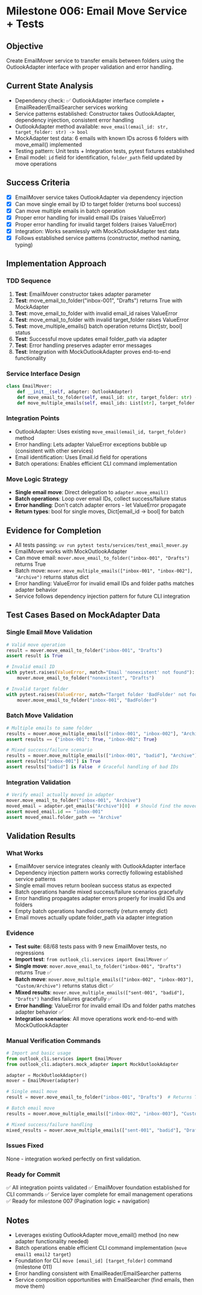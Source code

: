 # Milestone 006: Email Move Service + Tests

## Objective
Create EmailMover service to transfer emails between folders using the OutlookAdapter interface with proper validation and error handling.

## Current State Analysis
- Dependency check: ✅ OutlookAdapter interface complete + EmailReader/EmailSearcher services working
- Service patterns established: Constructor takes OutlookAdapter, dependency injection, consistent error handling
- OutlookAdapter method available: `move_email(email_id: str, target_folder: str) -> bool`
- MockAdapter test data: 6 emails with known IDs across 6 folders with move_email() implemented
- Testing pattern: Unit tests + Integration tests, pytest fixtures established
- Email model: `id` field for identification, `folder_path` field updated by move operations

## Success Criteria
- [x] EmailMover service takes OutlookAdapter via dependency injection
- [x] Can move single email by ID to target folder (returns bool success)
- [x] Can move multiple emails in batch operation
- [x] Proper error handling for invalid email IDs (raises ValueError)
- [x] Proper error handling for invalid target folders (raises ValueError)
- [x] Integration: Works seamlessly with MockOutlookAdapter test data
- [x] Follows established service patterns (constructor, method naming, typing)

## Implementation Approach

### TDD Sequence
1. **Test**: EmailMover constructor takes adapter parameter
2. **Test**: move_email_to_folder("inbox-001", "Drafts") returns True with MockAdapter
3. **Test**: move_email_to_folder with invalid email_id raises ValueError
4. **Test**: move_email_to_folder with invalid target_folder raises ValueError
5. **Test**: move_multiple_emails() batch operation returns Dict[str, bool] status
6. **Test**: Successful move updates email folder_path via adapter
7. **Test**: Error handling preserves adapter error messages
8. **Test**: Integration with MockOutlookAdapter proves end-to-end functionality

### Service Interface Design
```python
class EmailMover:
    def __init__(self, adapter: OutlookAdapter)
    def move_email_to_folder(self, email_id: str, target_folder: str) -> bool
    def move_multiple_emails(self, email_ids: List[str], target_folder: str) -> Dict[str, bool]
```

### Integration Points
- OutlookAdapter: Uses existing `move_email(email_id, target_folder)` method
- Error handling: Lets adapter ValueError exceptions bubble up (consistent with other services)
- Email identification: Uses Email.id field for operations
- Batch operations: Enables efficient CLI command implementation

### Move Logic Strategy
- **Single email move**: Direct delegation to `adapter.move_email()`
- **Batch operations**: Loop over email IDs, collect success/failure status
- **Error handling**: Don't catch adapter errors - let ValueError propagate
- **Return types**: bool for single moves, Dict[email_id -> bool] for batch

## Evidence for Completion
- All tests passing: `uv run pytest tests/services/test_email_mover.py`
- EmailMover works with MockOutlookAdapter
- Can move email: `mover.move_email_to_folder("inbox-001", "Drafts")` returns True
- Batch move: `mover.move_multiple_emails(["inbox-001", "inbox-002"], "Archive")` returns status dict
- Error handling: ValueError for invalid email IDs and folder paths matches adapter behavior
- Service follows dependency injection pattern for future CLI integration

## Test Cases Based on MockAdapter Data

### Single Email Move Validation
```python
# Valid move operation
result = mover.move_email_to_folder("inbox-001", "Drafts")
assert result is True

# Invalid email ID
with pytest.raises(ValueError, match="Email 'nonexistent' not found"):
    mover.move_email_to_folder("nonexistent", "Drafts")

# Invalid target folder
with pytest.raises(ValueError, match="Target folder 'BadFolder' not found"):
    mover.move_email_to_folder("inbox-001", "BadFolder")
```

### Batch Move Validation
```python
# Multiple emails to same folder
results = mover.move_multiple_emails(["inbox-001", "inbox-002"], "Archive")
assert results == {"inbox-001": True, "inbox-002": True}

# Mixed success/failure scenario
results = mover.move_multiple_emails(["inbox-001", "badid"], "Archive")
assert results["inbox-001"] is True
assert results["badid"] is False  # Graceful handling of bad IDs
```

### Integration Validation
```python
# Verify email actually moved in adapter
mover.move_email_to_folder("inbox-001", "Archive")
moved_email = adapter.get_emails("Archive")[0]  # Should find the moved email
assert moved_email.id == "inbox-001"
assert moved_email.folder_path == "Archive"
```

## Validation Results

### What Works
- EmailMover service integrates cleanly with OutlookAdapter interface
- Dependency injection pattern works correctly following established service patterns
- Single email moves return boolean success status as expected
- Batch operations handle mixed success/failure scenarios gracefully
- Error handling propagates adapter errors properly for invalid IDs and folders
- Empty batch operations handled correctly (return empty dict)
- Email moves actually update folder_path via adapter integration

### Evidence
- **Test suite**: 68/68 tests pass with 9 new EmailMover tests, no regressions
- **Import test**: `from outlook_cli.services import EmailMover` ✅
- **Single move**: `mover.move_email_to_folder("inbox-001", "Drafts")` returns True ✅
- **Batch move**: `mover.move_multiple_emails(["inbox-002", "inbox-003"], "Custom/Archive")` returns status dict ✅
- **Mixed results**: `mover.move_multiple_emails(["sent-001", "badid"], "Drafts")` handles failures gracefully ✅
- **Error handling**: ValueError for invalid email IDs and folder paths matches adapter behavior ✅
- **Integration scenarios**: All move operations work end-to-end with MockOutlookAdapter

### Manual Verification Commands
```python
# Import and basic usage
from outlook_cli.services import EmailMover
from outlook_cli.adapters.mock_adapter import MockOutlookAdapter

adapter = MockOutlookAdapter()
mover = EmailMover(adapter)

# Single email move
result = mover.move_email_to_folder("inbox-001", "Drafts")  # Returns True

# Batch email move
results = mover.move_multiple_emails(["inbox-002", "inbox-003"], "Custom/Archive")  # Returns status dict

# Mixed success/failure handling
mixed_results = mover.move_multiple_emails(["sent-001", "badid"], "Drafts")  # Graceful error handling
```

### Issues Fixed
None - integration worked perfectly on first validation.

### Ready for Commit
✅ All integration points validated
✅ EmailMover foundation established for CLI commands
✅ Service layer complete for email management operations
✅ Ready for milestone 007 (Pagination logic + navigation)

## Notes
- Leverages existing OutlookAdapter move_email() method (no new adapter functionality needed)
- Batch operations enable efficient CLI command implementation (`move email1 email2 target`)
- Foundation for CLI `move [email_id] [target_folder]` command (milestone 011)
- Error handling consistent with EmailReader/EmailSearcher patterns
- Service composition opportunities with EmailSearcher (find emails, then move them)